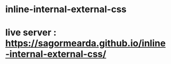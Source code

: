 # inline-internal-external-css
# live server : https://sagormearda.github.io/inline-internal-external-css/
